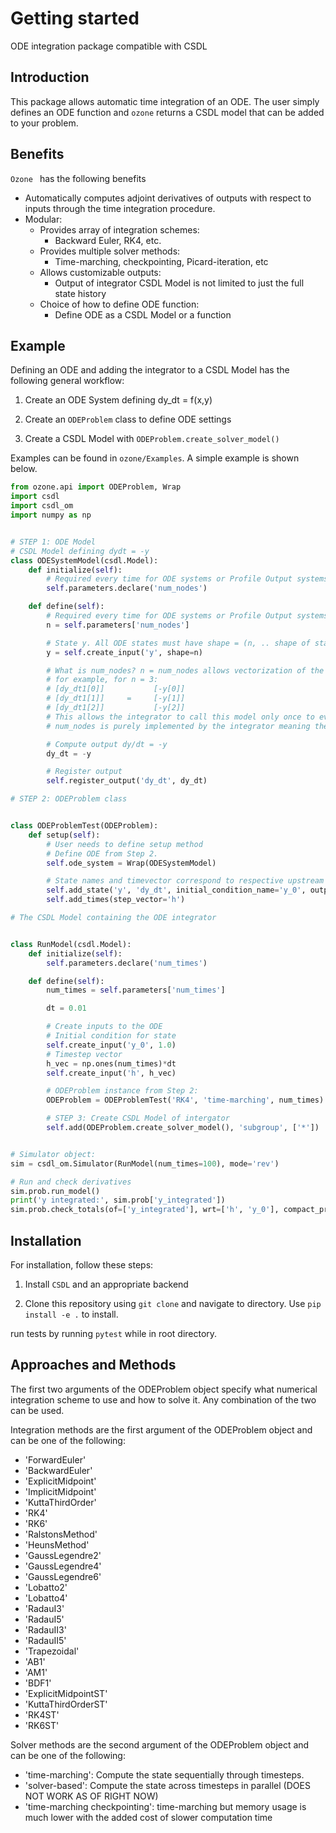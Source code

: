 Getting started
===============

ODE integration package compatible with CSDL

Introduction
------------
This package allows automatic time integration of an ODE. The user simply defines an ODE function and ``ozone`` returns a CSDL model that can be added to your problem.

Benefits
--------
``Ozone `` has the following benefits

- Automatically computes adjoint derivatives of outputs with respect to inputs through the time integration procedure.
- Modular:
    - Provides array of integration schemes:
        - Backward Euler, RK4, etc.
    - Provides multiple solver methods:
        - Time-marching, checkpointing, Picard-iteration, etc
    - Allows customizable outputs:
        - Output of integrator CSDL Model is not limited to just the full state history
    - Choice of how to define ODE function:
        - Define ODE as a CSDL Model or a function

Example
-------
Defining an ODE and adding the integrator to a CSDL Model has the following general workflow:
1. Create an ODE System defining dy_dt = f(x,y)

2. Create an ```ODEProblem``` class to define ODE settings

3. Create a CSDL Model with ```ODEProblem.create_solver_model()```

Examples can be found in ``ozone/Examples``. A simple example is shown below.
```python
from ozone.api import ODEProblem, Wrap
import csdl
import csdl_om
import numpy as np


# STEP 1: ODE Model
# CSDL Model defining dydt = -y
class ODESystemModel(csdl.Model):
    def initialize(self):
        # Required every time for ODE systems or Profile Output systems
        self.parameters.declare('num_nodes')

    def define(self):
        # Required every time for ODE systems or Profile Output systems
        n = self.parameters['num_nodes']

        # State y. All ODE states must have shape = (n, .. shape of state ...)
        y = self.create_input('y', shape=n)

        # What is num_nodes? n = num_nodes allows vectorization of the ODE:
        # for example, for n = 3:
        # [dy_dt1[0]]           [-y[0]]
        # [dy_dt1[1]]     =     [-y[1]]
        # [dy_dt1[2]]           [-y[2]]
        # This allows the integrator to call this model only once to evaluate the ODE function 3 times instead of calling the model 3 separate times.
        # num_nodes is purely implemented by the integrator meaning the user does not set it.

        # Compute output dy/dt = -y
        dy_dt = -y

        # Register output
        self.register_output('dy_dt', dy_dt)

# STEP 2: ODEProblem class


class ODEProblemTest(ODEProblem):
    def setup(self):
        # User needs to define setup method
        # Define ODE from Step 2.
        self.ode_system = Wrap(ODESystemModel)

        # State names and timevector correspond to respective upstream CSDL variables
        self.add_state('y', 'dy_dt', initial_condition_name='y_0', output='y_integrated')
        self.add_times(step_vector='h')

# The CSDL Model containing the ODE integrator


class RunModel(csdl.Model):
    def initialize(self):
        self.parameters.declare('num_times')

    def define(self):
        num_times = self.parameters['num_times']

        dt = 0.01

        # Create inputs to the ODE
        # Initial condition for state
        self.create_input('y_0', 1.0)
        # Timestep vector
        h_vec = np.ones(num_times)*dt
        self.create_input('h', h_vec)

        # ODEProblem instance from Step 2:
        ODEProblem = ODEProblemTest('RK4', 'time-marching', num_times)

        # STEP 3: Create CSDL Model of intergator
        self.add(ODEProblem.create_solver_model(), 'subgroup', ['*'])


# Simulator object:
sim = csdl_om.Simulator(RunModel(num_times=100), mode='rev')

# Run and check derivatives
sim.prob.run_model()
print('y integrated:', sim.prob['y_integrated'])
sim.prob.check_totals(of=['y_integrated'], wrt=['h', 'y_0'], compact_print=True)
```

Installation
------------
For installation, follow these steps:

1. Install ``CSDL`` and an appropriate backend

2. Clone this repository using ``git clone`` and navigate to directory. Use ``pip install -e .`` to install.

run tests by running ``pytest`` while in root directory.


Approaches and Methods
------------------------
The first two arguments of the ODEProblem object specify what numerical integration scheme to use and how to solve it. Any combination of the two can be used.

Integration methods are the first argument of the ODEProblem object and can be one of the following:
- 'ForwardEuler'
- 'BackwardEuler'
- 'ExplicitMidpoint'
- 'ImplicitMidpoint'
- 'KuttaThirdOrder'
- 'RK4'
- 'RK6'
- 'RalstonsMethod'
- 'HeunsMethod'
- 'GaussLegendre2'
- 'GaussLegendre4'
- 'GaussLegendre6'
- 'Lobatto2'
- 'Lobatto4'
- 'RadauI3'
- 'RadauI5'
- 'RadauII3'
- 'RadauII5'
- 'Trapezoidal'
- 'AB1'
- 'AM1'
- 'BDF1'
- 'ExplicitMidpointST'
- 'KuttaThirdOrderST'
- 'RK4ST'
- 'RK6ST'

Solver methods are the second argument of the ODEProblem object and can be one of the following:
- 'time-marching': Compute the state sequentially through timesteps.
- 'solver-based': Compute the state across timesteps in parallel (DOES NOT WORK AS OF RIGHT NOW)
- 'time-marching checkpointing': time-marching but memory usage is much lower with the added cost of slower computation time